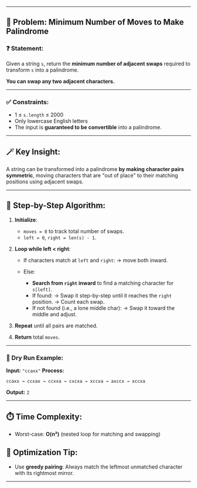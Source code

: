 
---

## 🧠 Problem: Minimum Number of Moves to Make Palindrome

### ❓ Statement:

Given a string `s`, return the **minimum number of adjacent swaps** required to transform `s` into a palindrome.

**You can swap any two adjacent characters.**

---

### ✅ Constraints:

* 1 ≤ `s.length` ≤ 2000
* Only lowercase English letters
* The input is **guaranteed to be convertible** into a palindrome.

---

## 🪄 Key Insight:

A string can be transformed into a palindrome **by making character pairs symmetric**, moving characters that are "out of place" to their matching positions using adjacent swaps.

---

## 🔁 Step-by-Step Algorithm:

1. **Initialize**:

   * `moves = 0` to track total number of swaps.
   * `left = 0`, `right = len(s) - 1`.

2. **Loop while left < right**:

   * If characters match at `left` and `right`:
     → move both inward.
   * Else:

     * **Search from `right` inward** to find a matching character for `s[left]`.
     * If found:
       → Swap it step-by-step until it reaches the `right` position.
       → Count each swap.
     * If not found (i.e., a lone middle char):
       → Swap it toward the middle and adjust.

3. **Repeat** until all pairs are matched.

4. **Return** total `moves`.

---

### 🔄 Dry Run Example:

**Input:** `"ccaxx"`
**Process:**

```
ccaxx → ccxax → ccxxa → cxcxa → xccxa → axccx → xccxa
```

**Output:** `2`

---

## ⏱️ Time Complexity:

* Worst-case: **O(n²)** (nested loop for matching and swapping)

## 🧠 Optimization Tip:

* Use **greedy pairing**: Always match the leftmost unmatched character with its rightmost mirror.

---


